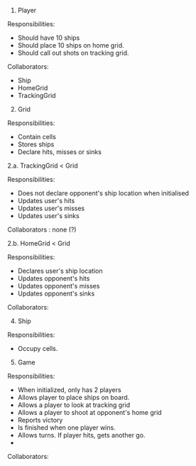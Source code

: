 1. Player

Responsibilities:
- Should have 10 ships
- Should place 10 ships on home grid. 
- Should call out shots on tracking grid.
 
Collaborators:

- Ship
- HomeGrid
- TrackingGrid

2. Grid

Responsibilities: 

- Contain cells
- Stores ships
- Declare hits, misses or sinks

<!-- Collaborators:

-  -->

2.a. TrackingGrid < Grid

Responsibilities:

- Does not declare opponent's ship location when initialised
- Updates user's hits
- Updates user's misses
- Updates user's sinks


Collaborators : none (?)

2.b. HomeGrid < Grid

Responsibilities:

- Declares user's ship location
- Updates opponent's hits
- Updates opponent's misses
- Updates opponent's sinks

Collaborators:

4. Ship

Responsibilities: 

- Occupy cells.
 
5. Game

Responsibilities: 

- When initialized, only has 2 players
- Allows player to place ships on board.
- Allows a player to look at tracking grid
- Allows a player to shoot at opponent's home grid
- Reports victory
- Is finished when one player wins.
- Allows turns. If player hits, gets another go.
- 


Collaborators:



